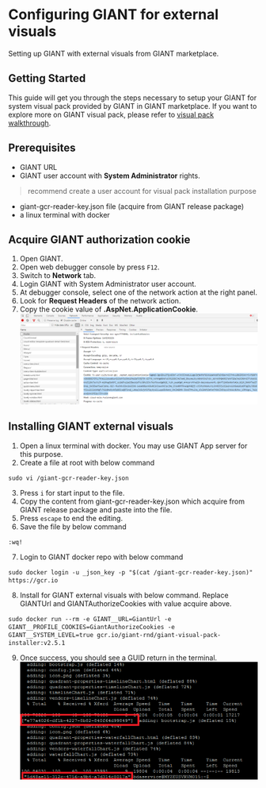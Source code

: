 # Configuring GIANT for external visuals
Setting up GIANT with external visuals from GIANT marketplace.

## Getting Started

This guide will get you through the steps necessary to setup your GIANT for system visual pack provided by GIANT in GIANT marketplace. 
If you want to explore more on GIANT visual pack, please refer to [visual pack walkthrough](https://github.com/fx-giant/giant-documentations/blob/master/visual/visual-pack-walkthrough.md).

## Prerequisites
- GIANT URL
- GIANT user account with **System Administrator** rights. 
> recommend create a user account for visual pack installation purpose
- giant-gcr-reader-key.json file (acquire from GIANT release package)
- a linux terminal with docker

## Acquire GIANT authorization cookie
1. Open GIANT.
2. Open web debugger console by press ``F12``.
3. Switch to **Network** tab.
4. Login GIANT with System Administrator user account.
5. At debugger console, select one of the network action at the right panel.
6. Look for **Request Headers** of the network action.
7. Copy the cookie value of **.AspNet.ApplicationCookie**.
![GIANT authorize cookie](./images/Setting_Up_Giant_Visual_Pack_01.png)


## Installing GIANT external visuals
1. Open a linux terminal with docker. You may use GIANT App server for this purpose.
2. Create a file at root with below command
```
sudo vi /giant-gcr-reader-key.json
```
3. Press ``i`` for start input to the file.
4. Copy the content from giant-gcr-reader-key.json which acquire from GIANT release package and paste into the file.
5. Press ``escape`` to end the editing.
6. Save the file by below command
```
:wq!
```
7. Login to GIANT docker repo with below command
```
sudo docker login -u _json_key -p "$(cat /giant-gcr-reader-key.json)" https://gcr.io
```
8. Install for GIANT external visuals with below command. Replace GIANTUrl and GIANTAuthorizeCookies with value acquire above.
```
sudo docker run --rm -e GIANT__URL=GiantUrl -e GIANT__PROFILE_COOKIES=GiantAuthorizeCookies -e GIANT__SYSTEM_LEVEL=true gcr.io/giant-rnd/giant-visual-pack-installer:v2.5.1
```
9. Once success, you should see a GUID return in the terminal. 
![success install](./images/Setting_Up_Giant_Visual_Pack_02.png)
